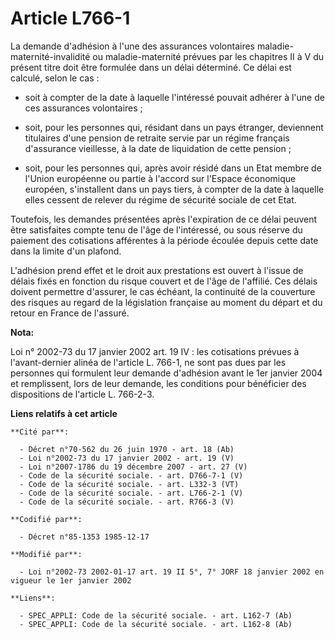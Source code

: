# Article L766-1

La demande d'adhésion à l'une des assurances volontaires maladie-maternité-invalidité ou maladie-maternité prévues par les
chapitres II à V du présent titre doit être formulée dans un délai déterminé. Ce délai est calculé, selon le cas :

- soit à compter de la date à laquelle l'intéressé pouvait adhérer à l'une de ces assurances volontaires ;

- soit, pour les personnes qui, résidant dans un pays étranger, deviennent titulaires d'une pension de retraite servie par un
régime français d'assurance vieillesse, à la date de liquidation de cette pension ;

- soit, pour les personnes qui, après avoir résidé dans un Etat membre de l'Union européenne ou partie à l'accord sur
l'Espace économique européen, s'installent dans un pays tiers, à compter de la date à laquelle elles cessent de relever du
régime de sécurité sociale de cet Etat.

Toutefois, les demandes présentées après l'expiration de ce délai peuvent être satisfaites compte tenu de l'âge de
l'intéressé, ou sous réserve du paiement des cotisations afférentes à la période écoulée depuis cette date dans la limite
d'un plafond.

L'adhésion prend effet et le droit aux prestations est ouvert à l'issue de délais fixés en fonction du risque couvert et de
l'âge de l'affilié. Ces délais doivent permettre d'assurer, le cas échéant, la continuité de la couverture des risques au
regard de la législation française au moment du départ et du retour en France de l'assuré.

**Nota:**

Loi n° 2002-73 du 17 janvier 2002 art. 19 IV : les cotisations prévues à l'avant-dernier alinéa de l'article L. 766-1, ne
sont pas dues par les personnes qui formulent leur demande d'adhésion avant le 1er janvier 2004 et remplissent, lors de leur
demande, les conditions pour bénéficier des dispositions de l'article L. 766-2-3.

**Liens relatifs à cet article**

	**Cité par**:

	  - Décret n°70-562 du 26 juin 1970 - art. 18 (Ab)
	  - Loi n°2002-73 du 17 janvier 2002 - art. 19 (V)
	  - Loi n°2007-1786 du 19 décembre 2007 - art. 27 (V)
	  - Code de la sécurité sociale. - art. D766-7-1 (V)
	  - Code de la sécurité sociale. - art. L332-3 (VT)
	  - Code de la sécurité sociale. - art. L766-2-1 (V)
	  - Code de la sécurité sociale. - art. R766-3 (V)

	**Codifié par**:

	  - Décret n°85-1353 1985-12-17

	**Modifié par**:

	  - Loi n°2002-73 2002-01-17 art. 19 II 5°, 7° JORF 18 janvier 2002 en vigueur le 1er janvier 2002

	**Liens**:

	  - SPEC_APPLI: Code de la sécurité sociale. - art. L162-7 (Ab)
	  - SPEC_APPLI: Code de la sécurité sociale. - art. L162-8 (Ab)
